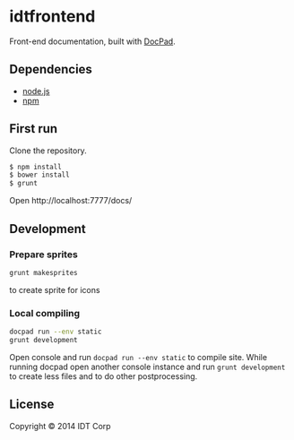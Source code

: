 # idtfrontend

Front-end documentation, built with [DocPad](http://docpad.org).


## Dependencies

* [node.js](http://nodejs.org/)
* [npm](https://npmjs.org)


## First run

Clone the repository.

``` bash
$ npm install
$ bower install
$ grunt
```
Open http://localhost:7777/docs/

## Development

### Prepare sprites

``` bash
grunt makesprites

```
to create sprite for icons

### Local compiling

``` bash
docpad run --env static
grunt development

```

Open console and run `docpad run --env static` to compile site.
While running docpad open another console instance and run `grunt development` to create less files and to do other postprocessing.

## License

Copyright &copy; 2014 IDT Corp
